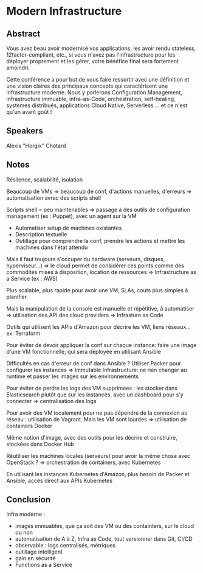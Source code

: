 # Modern Infrastructure

## Abstract
Vous avez beau avoir modernisé vos applications, les avoir rendu stateless, 12factor-compliant, etc., si vous n'avez pas l'infrastructure pour les déployer proprement et les gérer, votre bénéfice final sera fortement amoindri.

Cette conférence a pour but de vous faire ressortir avec une définition et une vision claires des principaux concepts qui caractérisent une infrastructure moderne. Nous y parlerons Configuration Management, infrastructure immuable, infra-as-Code, orchestration, self-healing, systèmes distribués, applications Cloud Native, Serverless ... et ce n'est qu'un avant goût !

## Speakers
Alexis "Horgix" Chotard

## Notes
Résilence, scalabilité, isolation

Beaucoup de VMs => beaucoup de conf, d'actions manuelles, d'erreurs => automatisation avrec des scripts shell

Scripts shell = peu maintenables => passage à des outils de configuration management (ex : Puppet), avec un agent sur la VM

- Automatiser setup de machines existantes
- Description textuelle
- Outillage pour comprendre la conf, prendre les actions et mettre les machines dans l'état attendu

Mais il faut toujours s'occuper du hardware (serveurs, disques, hyperviseur...) => le cloud permet de considérer ces points comme des commodités mises à disposition, location de ressources
=> Infrastructure as a Service (ex : AWS)

Plus scalable, plus rapide pour avoir une VM, SLAs, couts plus simples à planifier

Mais la manipulation de la console est manuelle et répétitive, à automatiser => utilisation des API des cloud providers => Infrasture as Code

Outils qui utilisent les APIs d'Amazon pour décrire les VM, liens réseaux... ex: Terraform

Pour éviter de devoir appliquer la conf sur chaque instance: faire une image d'une VM fonctionnelle, qui sera déployée en utilisant Ansible

Difficultés en cas d'erreur de conf dans Ansible ? Utiliser Packer pour configurer les instances
=> Immutable Infrastructure: ne rien changer au runtime et passer les images sur les environnements

Pour éviter de perdre les logs des VM supprimées : les stocker dans Elasticsearch plutôt que sur les instances, avec un dashboard pour s'y connecter
=> centralisation des logs

Pour avoir des VM localement pour ne pas dépendre de la connexion au réseau : utilisation de Vagrant. Mais les VM sont lourdes => utilisation de containers Docker

Même notion d'image, avec des outils pour les décrire et construire, stockées dans Docker Hub

Réutiliser les machines locales (serveurs) pour avoir la même chose avec OpenStack ? => orchestration de containers, avec Kubernetes

En utilisant les instances Kubernetes d'Amazon, plus besoin de Packer et Ansible, accès direct aux APIs Kubernetes

## Conclusion
Infra moderne :
- images immuables, que ça soit des VM ou des containters, sur le cloud ou non
- automatisation de A à Z, Infra as Code, tout versionner dans Git, CI/CD
- observable : logs centralisés, métriques
- outillage intelligent
- gain en sécurité
- Functions as a Service 